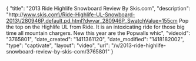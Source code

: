 {
    "title": "2013 Ride Highlife Snowboard Review By Skis.com",
    "description": "http:\/\/www.skis.com\/Ride-Highlife-UL-Snowboard-2013\/280946P,default,pd.html?dwvar_280946P_SwatchValue=155cm  Pop the top on the Highlife UL from Ride. It is an intoxicating ride for those big time all mountain chargers. New this year are the Popwalls whic",
    "videoid": "3765801",
    "date_created": "1411361120",
    "date_modified": "1418182002",
    "type": "captivate",
    "layout": "video",
    "url": "\/v\/2013-ride-highlife-snowboard-review-by-skis-com\/3765801"
}